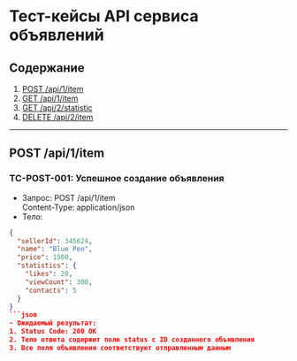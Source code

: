 # Тест-кейсы API сервиса объявлений

## Содержание
1. [POST /api/1/item](#post-api1item)
2. [GET /api/1/item](#get-api1item)
3. [GET /api/2/statistic](#get-api2statistic)
4. [DELETE /api/2/item](#delete-api2item)

---

## POST /api/1/item  

### TC-POST-001: Успешное создание объявления  
- Запрос: POST /api/1/item  
Content-Type: application/json  
- Тело:  
```json
{
  "sellerId": 345624,
  "name": "Blue Pen",
  "price": 1500,
  "statistics": {
    "likes": 20,
    "viewCount": 300,
    "contacts": 5
  }
}
```json
- Ожидаемый результат:  
1. Status Code: 200 OK
2. Тело ответа содержит поле status с ID созданного объявления
3. Все поля объявления соответствуют отправленным данным 
